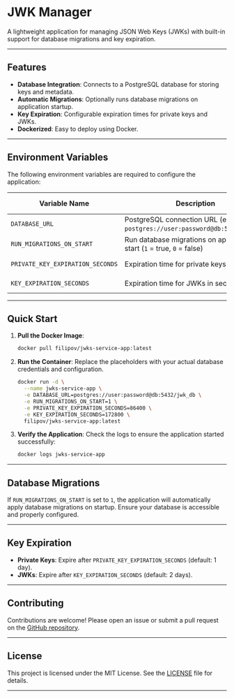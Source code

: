 # JWK Manager

A lightweight application for managing JSON Web Keys (JWKs) with built-in support for database migrations and key expiration.

---

## Features

- **Database Integration**: Connects to a PostgreSQL database for storing keys and metadata.
- **Automatic Migrations**: Optionally runs database migrations on application startup.
- **Key Expiration**: Configurable expiration times for private keys and JWKs.
- **Dockerized**: Easy to deploy using Docker.

---

## Environment Variables

The following environment variables are required to configure the application:

| Variable Name                     | Description                                                                 | Default Value           |
|-----------------------------------|-----------------------------------------------------------------------------|-------------------------|
| `DATABASE_URL`                    | PostgreSQL connection URL (e.g., `postgres://user:password@db:5432/jwk_db`) | **Required**            |
| `RUN_MIGRATIONS_ON_START`         | Run database migrations on application start (`1` = true, `0` = false)      | `1`                     |
| `PRIVATE_KEY_EXPIRATION_SECONDS`  | Expiration time for private keys in seconds                                | `86400` (1 day)         |
| `KEY_EXPIRATION_SECONDS`          | Expiration time for JWKs in seconds                                        | `172800` (2 days)       |

---

## Quick Start

1. **Pull the Docker Image**:
   ```bash
   docker pull filipov/jwks-service-app:latest
   ```

2. **Run the Container**:
   Replace the placeholders with your actual database credentials and configuration.
   ```bash
   docker run -d \
     --name jwks-service-app \
     -e DATABASE_URL=postgres://user:password@db:5432/jwk_db \
     -e RUN_MIGRATIONS_ON_START=1 \
     -e PRIVATE_KEY_EXPIRATION_SECONDS=86400 \
     -e KEY_EXPIRATION_SECONDS=172800 \
     filipov/jwks-service-app:latest
   ```

3. **Verify the Application**:
   Check the logs to ensure the application started successfully:
   ```bash
   docker logs jwks-service-app
   ```

---

## Database Migrations

If `RUN_MIGRATIONS_ON_START` is set to `1`, the application will automatically apply database migrations on startup. Ensure your database is accessible and properly configured.

---

## Key Expiration

- **Private Keys**: Expire after `PRIVATE_KEY_EXPIRATION_SECONDS` (default: 1 day).
- **JWKs**: Expire after `KEY_EXPIRATION_SECONDS` (default: 2 days).

---

## Contributing

Contributions are welcome! Please open an issue or submit a pull request on the [GitHub repository](https://github.com/filipov-dev/jwks-service-app.git).

---

## License

This project is licensed under the MIT License. See the [LICENSE](https://github.com/filipov-dev/jwks-service-app/blob/master/LICENSE) file for details.

---

